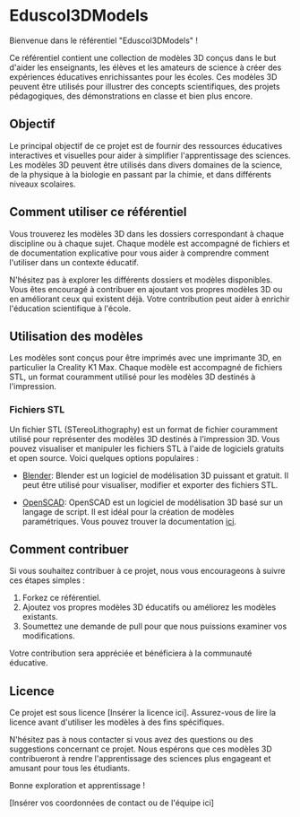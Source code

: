 # Eduscol3DModels

Bienvenue dans le référentiel "Eduscol3DModels" !

Ce référentiel contient une collection de modèles 3D conçus dans le but d'aider les enseignants, les élèves et les amateurs de science à créer des expériences éducatives enrichissantes pour les écoles. Ces modèles 3D peuvent être utilisés pour illustrer des concepts scientifiques, des projets pédagogiques, des démonstrations en classe et bien plus encore.

## Objectif

Le principal objectif de ce projet est de fournir des ressources éducatives interactives et visuelles pour aider à simplifier l'apprentissage des sciences. Les modèles 3D peuvent être utilisés dans divers domaines de la science, de la physique à la biologie en passant par la chimie, et dans différents niveaux scolaires.

## Comment utiliser ce référentiel

Vous trouverez les modèles 3D dans les dossiers correspondant à chaque discipline ou à chaque sujet. Chaque modèle est accompagné de fichiers et de documentation explicative pour vous aider à comprendre comment l'utiliser dans un contexte éducatif.

N'hésitez pas à explorer les différents dossiers et modèles disponibles. Vous êtes encouragé à contribuer en ajoutant vos propres modèles 3D ou en améliorant ceux qui existent déjà. Votre contribution peut aider à enrichir l'éducation scientifique à l'école.

## Utilisation des modèles

Les modèles sont conçus pour être imprimés avec une imprimante 3D, en particulier la Creality K1 Max. Chaque modèle est accompagné de fichiers STL, un format couramment utilisé pour les modèles 3D destinés à l'impression.

### Fichiers STL

Un fichier STL (STereoLithography) est un format de fichier couramment utilisé pour représenter des modèles 3D destinés à l'impression 3D. Vous pouvez visualiser et manipuler les fichiers STL à l'aide de logiciels gratuits et open source. Voici quelques options populaires :

- [Blender](https://www.blender.org/): Blender est un logiciel de modélisation 3D puissant et gratuit. Il peut être utilisé pour visualiser, modifier et exporter des fichiers STL.

- [OpenSCAD](https://www.openscad.org/): OpenSCAD est un logiciel de modélisation 3D basé sur un langage de script. Il est idéal pour la création de modèles paramétriques. Vous pouvez trouver la documentation [ici](https://www.openscad.org/documentation.html).

## Comment contribuer

Si vous souhaitez contribuer à ce projet, nous vous encourageons à suivre ces étapes simples :

1. Forkez ce référentiel.
2. Ajoutez vos propres modèles 3D éducatifs ou améliorez les modèles existants.
3. Soumettez une demande de pull pour que nous puissions examiner vos modifications.

Votre contribution sera appréciée et bénéficiera à la communauté éducative.

## Licence

Ce projet est sous licence [Insérer la licence ici]. Assurez-vous de lire la licence avant d'utiliser les modèles à des fins spécifiques.

N'hésitez pas à nous contacter si vous avez des questions ou des suggestions concernant ce projet. Nous espérons que ces modèles 3D contribueront à rendre l'apprentissage des sciences plus engageant et amusant pour tous les étudiants.

Bonne exploration et apprentissage !

[Insérer vos coordonnées de contact ou de l'équipe ici]

